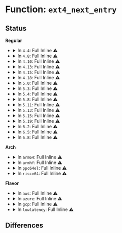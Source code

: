 # Function: <code>ext4_next_entry</code>

## Status
<b>Regular</b>
<ul>
<li>
<details>
<summary>In <code>4.4</code>: Full Inline ⚠️</summary>

**Collision:** Unique Static

**Inline:** Full

**Transformation:** False

**Instances:**

```
In fs/ext4/namei.c (ffffffff812a27b3)
Location: fs/ext4/namei.c:504
Inline: True
Inline callers:
  - fs/ext4/namei.c:htree_dirblock_to_tree
  - fs/ext4/namei.c:do_split
  - fs/ext4/namei.c:do_split
  - fs/ext4/namei.c:ext4_htree_fill_tree
  - fs/ext4/namei.c:ext4_generic_delete_entry
  - fs/ext4/namei.c:ext4_empty_dir
  - fs/ext4/namei.c:ext4_empty_dir
  - fs/ext4/namei.c:ext4_empty_dir
```
</details>
</li>
<li>
<details>
<summary>In <code>4.8</code>: Full Inline ⚠️</summary>

**Collision:** Unique Static

**Inline:** Full

**Transformation:** False

**Instances:**

```
In fs/ext4/namei.c (ffffffff812d1a06)
Location: fs/ext4/namei.c:503
Inline: True
Inline callers:
  - fs/ext4/namei.c:ext4_rename_dir_prepare
  - fs/ext4/namei.c:ext4_empty_dir
  - fs/ext4/namei.c:ext4_empty_dir
  - fs/ext4/namei.c:ext4_empty_dir
  - fs/ext4/namei.c:ext4_init_dot_dotdot
  - fs/ext4/namei.c:ext4_generic_delete_entry
  - fs/ext4/namei.c:make_indexed_dir
  - fs/ext4/namei.c:do_split
  - fs/ext4/namei.c:do_split
  - fs/ext4/namei.c:ext4_htree_fill_tree
  - fs/ext4/namei.c:htree_dirblock_to_tree
```
</details>
</li>
<li>
<details>
<summary>In <code>4.10</code>: Full Inline ⚠️</summary>

**Collision:** Unique Static

**Inline:** Full

**Transformation:** False

**Instances:**

```
In fs/ext4/namei.c (ffffffff812e7786)
Location: fs/ext4/namei.c:503
Inline: True
Inline callers:
  - fs/ext4/namei.c:ext4_rename_dir_prepare
  - fs/ext4/namei.c:ext4_empty_dir
  - fs/ext4/namei.c:ext4_empty_dir
  - fs/ext4/namei.c:ext4_empty_dir
  - fs/ext4/namei.c:ext4_init_dot_dotdot
  - fs/ext4/namei.c:ext4_generic_delete_entry
  - fs/ext4/namei.c:make_indexed_dir
  - fs/ext4/namei.c:do_split
  - fs/ext4/namei.c:do_split
  - fs/ext4/namei.c:ext4_htree_fill_tree
  - fs/ext4/namei.c:htree_dirblock_to_tree
```
</details>
</li>
<li>
<details>
<summary>In <code>4.13</code>: Full Inline ⚠️</summary>

**Collision:** Unique Static

**Inline:** Full

**Transformation:** False

**Instances:**

```
In fs/ext4/namei.c (ffffffff81317106)
Location: fs/ext4/namei.c:503
Inline: True
Inline callers:
  - fs/ext4/namei.c:ext4_rename_dir_prepare
  - fs/ext4/namei.c:ext4_empty_dir
  - fs/ext4/namei.c:ext4_empty_dir
  - fs/ext4/namei.c:ext4_empty_dir
  - fs/ext4/namei.c:ext4_init_dot_dotdot
  - fs/ext4/namei.c:ext4_init_dot_dotdot
  - fs/ext4/namei.c:ext4_generic_delete_entry
  - fs/ext4/namei.c:make_indexed_dir
  - fs/ext4/namei.c:do_split
  - fs/ext4/namei.c:do_split
  - fs/ext4/namei.c:ext4_htree_fill_tree
  - fs/ext4/namei.c:htree_dirblock_to_tree
```
</details>
</li>
<li>
<details>
<summary>In <code>4.15</code>: Full Inline ⚠️</summary>

**Collision:** Unique Static

**Inline:** Full

**Transformation:** False

**Instances:**

```
In fs/ext4/namei.c (ffffffff8133b976)
Location: fs/ext4/namei.c:504
Inline: True
Inline callers:
  - fs/ext4/namei.c:ext4_rename_dir_prepare
  - fs/ext4/namei.c:ext4_empty_dir
  - fs/ext4/namei.c:ext4_empty_dir
  - fs/ext4/namei.c:ext4_empty_dir
  - fs/ext4/namei.c:ext4_init_dot_dotdot
  - fs/ext4/namei.c:ext4_generic_delete_entry
  - fs/ext4/namei.c:make_indexed_dir
  - fs/ext4/namei.c:do_split
  - fs/ext4/namei.c:do_split
  - fs/ext4/namei.c:ext4_htree_fill_tree
  - fs/ext4/namei.c:htree_dirblock_to_tree
```
</details>
</li>
<li>
<details>
<summary>In <code>4.18</code>: Full Inline ⚠️</summary>

**Collision:** Unique Static

**Inline:** Full

**Transformation:** False

**Instances:**

```
In fs/ext4/namei.c (ffffffff8136a043)
Location: fs/ext4/namei.c:505
Inline: True
Inline callers:
  - fs/ext4/namei.c:ext4_rename_dir_prepare
  - fs/ext4/namei.c:ext4_empty_dir
  - fs/ext4/namei.c:ext4_empty_dir
  - fs/ext4/namei.c:ext4_empty_dir
  - fs/ext4/namei.c:ext4_init_dot_dotdot
  - fs/ext4/namei.c:ext4_generic_delete_entry
  - fs/ext4/namei.c:make_indexed_dir
  - fs/ext4/namei.c:do_split
  - fs/ext4/namei.c:do_split
  - fs/ext4/namei.c:ext4_htree_fill_tree
  - fs/ext4/namei.c:htree_dirblock_to_tree
```
</details>
</li>
<li>
<details>
<summary>In <code>5.0</code>: Full Inline ⚠️</summary>

**Collision:** Unique Static

**Inline:** Full

**Transformation:** False

**Instances:**

```
In fs/ext4/namei.c (ffffffff81382503)
Location: fs/ext4/namei.c:506
Inline: True
Inline callers:
  - fs/ext4/namei.c:ext4_rename_dir_prepare
  - fs/ext4/namei.c:ext4_empty_dir
  - fs/ext4/namei.c:ext4_empty_dir
  - fs/ext4/namei.c:ext4_empty_dir
  - fs/ext4/namei.c:ext4_init_dot_dotdot
  - fs/ext4/namei.c:ext4_generic_delete_entry
  - fs/ext4/namei.c:make_indexed_dir
  - fs/ext4/namei.c:do_split
  - fs/ext4/namei.c:do_split
  - fs/ext4/namei.c:ext4_htree_fill_tree
  - fs/ext4/namei.c:htree_dirblock_to_tree
```
</details>
</li>
<li>
<details>
<summary>In <code>5.3</code>: Full Inline ⚠️</summary>

**Collision:** Unique Static

**Inline:** Full

**Transformation:** False

**Instances:**

```
In fs/ext4/namei.c (ffffffff813ab749)
Location: fs/ext4/namei.c:521
Inline: True
Inline callers:
  - fs/ext4/namei.c:ext4_rename_dir_prepare
  - fs/ext4/namei.c:ext4_empty_dir
  - fs/ext4/namei.c:ext4_empty_dir
  - fs/ext4/namei.c:ext4_empty_dir
  - fs/ext4/namei.c:ext4_init_dot_dotdot
  - fs/ext4/namei.c:ext4_generic_delete_entry
  - fs/ext4/namei.c:make_indexed_dir
  - fs/ext4/namei.c:do_split
  - fs/ext4/namei.c:do_split
  - fs/ext4/namei.c:ext4_htree_fill_tree
  - fs/ext4/namei.c:htree_dirblock_to_tree
```
</details>
</li>
<li>
<details>
<summary>In <code>5.4</code>: Full Inline ⚠️</summary>

**Collision:** Unique Static

**Inline:** Full

**Transformation:** False

**Instances:**

```
In fs/ext4/namei.c (ffffffff813c4679)
Location: fs/ext4/namei.c:521
Inline: True
Inline callers:
  - fs/ext4/namei.c:ext4_rename_dir_prepare
  - fs/ext4/namei.c:ext4_empty_dir
  - fs/ext4/namei.c:ext4_init_dot_dotdot
  - fs/ext4/namei.c:ext4_generic_delete_entry
  - fs/ext4/namei.c:make_indexed_dir
  - fs/ext4/namei.c:do_split
  - fs/ext4/namei.c:do_split
  - fs/ext4/namei.c:ext4_htree_fill_tree
  - fs/ext4/namei.c:htree_dirblock_to_tree
```
</details>
</li>
<li>
<details>
<summary>In <code>5.8</code>: Full Inline ⚠️</summary>

**Collision:** Unique Static

**Inline:** Full

**Transformation:** False

**Instances:**

```
In fs/ext4/namei.c (ffffffff81410e47)
Location: fs/ext4/namei.c:528
Inline: True
Inline callers:
  - fs/ext4/namei.c:ext4_rename_dir_prepare
  - fs/ext4/namei.c:ext4_empty_dir
  - fs/ext4/namei.c:ext4_init_dot_dotdot
  - fs/ext4/namei.c:ext4_generic_delete_entry
  - fs/ext4/namei.c:make_indexed_dir
  - fs/ext4/namei.c:do_split
  - fs/ext4/namei.c:dx_pack_dirents
  - fs/ext4/namei.c:ext4_htree_fill_tree
  - fs/ext4/namei.c:htree_dirblock_to_tree
```
</details>
</li>
<li>
<details>
<summary>In <code>5.11</code>: Full Inline ⚠️</summary>

**Collision:** Unique Static

**Inline:** Full

**Transformation:** False

**Instances:**

```
In fs/ext4/namei.c (ffffffff81424307)
Location: fs/ext4/namei.c:524
Inline: True
Inline callers:
  - fs/ext4/namei.c:ext4_rename_dir_prepare
  - fs/ext4/namei.c:ext4_empty_dir
  - fs/ext4/namei.c:ext4_init_dot_dotdot
  - fs/ext4/namei.c:ext4_generic_delete_entry
  - fs/ext4/namei.c:make_indexed_dir
  - fs/ext4/namei.c:do_split
  - fs/ext4/namei.c:dx_pack_dirents
  - fs/ext4/namei.c:ext4_htree_fill_tree
  - fs/ext4/namei.c:htree_dirblock_to_tree
```
</details>
</li>
<li>
<details>
<summary>In <code>5.13</code>: Full Inline ⚠️</summary>

**Collision:** Unique Static

**Inline:** Full

**Transformation:** False

**Instances:**

```
In fs/ext4/namei.c (ffffffff8142ad17)
Location: fs/ext4/namei.c:526
Inline: True
Inline callers:
  - fs/ext4/namei.c:ext4_rename_dir_prepare
  - fs/ext4/namei.c:ext4_empty_dir
  - fs/ext4/namei.c:ext4_init_dot_dotdot
  - fs/ext4/namei.c:ext4_generic_delete_entry
  - fs/ext4/namei.c:make_indexed_dir
  - fs/ext4/namei.c:do_split
  - fs/ext4/namei.c:do_split
  - fs/ext4/namei.c:ext4_htree_fill_tree
  - fs/ext4/namei.c:htree_dirblock_to_tree
```
</details>
</li>
<li>
<details>
<summary>In <code>5.15</code>: Full Inline ⚠️</summary>

**Collision:** Unique Static

**Inline:** Full

**Transformation:** False

**Instances:**

```
In fs/ext4/namei.c (ffffffff8147ed01)
Location: fs/ext4/namei.c:527
Inline: True
Inline callers:
  - fs/ext4/namei.c:ext4_rename_dir_prepare
  - fs/ext4/namei.c:ext4_empty_dir
  - fs/ext4/namei.c:ext4_init_dot_dotdot
  - fs/ext4/namei.c:ext4_generic_delete_entry
  - fs/ext4/namei.c:make_indexed_dir
  - fs/ext4/namei.c:do_split
  - fs/ext4/namei.c:do_split
  - fs/ext4/namei.c:ext4_htree_fill_tree
  - fs/ext4/namei.c:htree_dirblock_to_tree
```
</details>
</li>
<li>
<details>
<summary>In <code>5.19</code>: Full Inline ⚠️</summary>

**Collision:** Unique Static

**Inline:** Full

**Transformation:** False

**Instances:**

```
In fs/ext4/namei.c (ffffffff81506b00)
Location: fs/ext4/namei.c:550
Inline: True
Inline callers:
  - fs/ext4/namei.c:ext4_empty_dir
  - fs/ext4/namei.c:ext4_init_dot_dotdot
  - fs/ext4/namei.c:ext4_generic_delete_entry
  - fs/ext4/namei.c:make_indexed_dir
  - fs/ext4/namei.c:do_split
  - fs/ext4/namei.c:do_split
  - fs/ext4/namei.c:ext4_htree_fill_tree
  - fs/ext4/namei.c:htree_dirblock_to_tree
```
</details>
</li>
<li>
<details>
<summary>In <code>6.2</code>: Full Inline ⚠️</summary>

**Collision:** Unique Static

**Inline:** Full

**Transformation:** False

**Instances:**

```
In fs/ext4/namei.c (ffffffff815a15f0)
Location: fs/ext4/namei.c:555
Inline: True
Inline callers:
  - fs/ext4/namei.c:ext4_empty_dir
  - fs/ext4/namei.c:ext4_init_dot_dotdot
  - fs/ext4/namei.c:ext4_generic_delete_entry
  - fs/ext4/namei.c:make_indexed_dir
  - fs/ext4/namei.c:do_split
  - fs/ext4/namei.c:dx_pack_dirents
  - fs/ext4/namei.c:ext4_htree_fill_tree
  - fs/ext4/namei.c:htree_dirblock_to_tree
```
</details>
</li>
<li>
<details>
<summary>In <code>6.5</code>: Full Inline ⚠️</summary>

**Collision:** Unique Static

**Inline:** Full

**Transformation:** False

**Instances:**

```
In fs/ext4/namei.c (ffffffff815d7f70)
Location: fs/ext4/namei.c:555
Inline: True
Inline callers:
  - fs/ext4/namei.c:ext4_empty_dir
  - fs/ext4/namei.c:ext4_init_dot_dotdot
  - fs/ext4/namei.c:ext4_generic_delete_entry
  - fs/ext4/namei.c:make_indexed_dir
  - fs/ext4/namei.c:do_split
  - fs/ext4/namei.c:dx_pack_dirents
  - fs/ext4/namei.c:ext4_htree_fill_tree
  - fs/ext4/namei.c:htree_dirblock_to_tree
```
</details>
</li>
<li>
<details>
<summary>In <code>6.8</code>: Full Inline ⚠️</summary>

**Collision:** Unique Static

**Inline:** Full

**Transformation:** False

**Instances:**

```
In fs/ext4/namei.c (ffffffff816105e0)
Location: fs/ext4/namei.c:557
Inline: True
Inline callers:
  - fs/ext4/namei.c:ext4_empty_dir
  - fs/ext4/namei.c:ext4_init_dot_dotdot
  - fs/ext4/namei.c:ext4_generic_delete_entry
  - fs/ext4/namei.c:make_indexed_dir
  - fs/ext4/namei.c:do_split
  - fs/ext4/namei.c:dx_pack_dirents
  - fs/ext4/namei.c:ext4_htree_fill_tree
  - fs/ext4/namei.c:htree_dirblock_to_tree
```
</details>
</li>
</ul>
<b>Arch</b>
<ul>
<li>
<details>
<summary>In <code>arm64</code>: Full Inline ⚠️</summary>

**Collision:** Unique Static

**Inline:** Full

**Transformation:** False

**Instances:**

```
In fs/ext4/namei.c (ffff80001049c1a4)
Location: fs/ext4/namei.c:521
Inline: True
Inline callers:
  - fs/ext4/namei.c:ext4_rename_dir_prepare
  - fs/ext4/namei.c:ext4_empty_dir
  - fs/ext4/namei.c:ext4_init_dot_dotdot
  - fs/ext4/namei.c:ext4_generic_delete_entry
  - fs/ext4/namei.c:make_indexed_dir
  - fs/ext4/namei.c:do_split
  - fs/ext4/namei.c:do_split
  - fs/ext4/namei.c:ext4_htree_fill_tree
  - fs/ext4/namei.c:htree_dirblock_to_tree
```
</details>
</li>
<li>
<details>
<summary>In <code>armhf</code>: Full Inline ⚠️</summary>

**Collision:** Unique Static

**Inline:** Full

**Transformation:** False

**Instances:**

```
In fs/ext4/namei.c (c065dedc)
Location: fs/ext4/namei.c:521
Inline: True
Inline callers:
  - fs/ext4/namei.c:ext4_rename_dir_prepare
  - fs/ext4/namei.c:ext4_empty_dir
  - fs/ext4/namei.c:ext4_init_dot_dotdot
  - fs/ext4/namei.c:ext4_generic_delete_entry
  - fs/ext4/namei.c:ext4_add_entry
  - fs/ext4/namei.c:do_split
  - fs/ext4/namei.c:do_split
  - fs/ext4/namei.c:ext4_htree_fill_tree
  - fs/ext4/namei.c:htree_dirblock_to_tree
```
</details>
</li>
<li>
<details>
<summary>In <code>ppc64el</code>: Full Inline ⚠️</summary>

**Collision:** Unique Static

**Inline:** Full

**Transformation:** False

**Instances:**

```
In fs/ext4/namei.c (c0000000005c7044)
Location: fs/ext4/namei.c:521
Inline: True
Inline callers:
  - fs/ext4/namei.c:ext4_rename_dir_prepare
  - fs/ext4/namei.c:ext4_empty_dir
  - fs/ext4/namei.c:ext4_init_dot_dotdot
  - fs/ext4/namei.c:ext4_generic_delete_entry
  - fs/ext4/namei.c:make_indexed_dir
  - fs/ext4/namei.c:do_split
  - fs/ext4/namei.c:do_split
  - fs/ext4/namei.c:ext4_htree_fill_tree
  - fs/ext4/namei.c:htree_dirblock_to_tree
```
</details>
</li>
<li>
<details>
<summary>In <code>riscv64</code>: Full Inline ⚠️</summary>

**Collision:** Unique Static

**Inline:** Full

**Transformation:** False

**Instances:**

```
In fs/ext4/namei.c (ffffffe00031f39e)
Location: fs/ext4/namei.c:521
Inline: True
Inline callers:
  - fs/ext4/namei.c:ext4_rename_dir_prepare
  - fs/ext4/namei.c:ext4_empty_dir
  - fs/ext4/namei.c:ext4_init_dot_dotdot
  - fs/ext4/namei.c:ext4_generic_delete_entry
  - fs/ext4/namei.c:make_indexed_dir
  - fs/ext4/namei.c:do_split
  - fs/ext4/namei.c:do_split
  - fs/ext4/namei.c:ext4_htree_fill_tree
  - fs/ext4/namei.c:htree_dirblock_to_tree
```
</details>
</li>
</ul>
<b>Flavor</b>
<ul>
<li>
<details>
<summary>In <code>aws</code>: Full Inline ⚠️</summary>

**Collision:** Unique Static

**Inline:** Full

**Transformation:** False

**Instances:**

```
In fs/ext4/namei.c (ffffffff813bcc59)
Location: fs/ext4/namei.c:521
Inline: True
Inline callers:
  - fs/ext4/namei.c:ext4_rename_dir_prepare
  - fs/ext4/namei.c:ext4_empty_dir
  - fs/ext4/namei.c:ext4_init_dot_dotdot
  - fs/ext4/namei.c:ext4_generic_delete_entry
  - fs/ext4/namei.c:make_indexed_dir
  - fs/ext4/namei.c:do_split
  - fs/ext4/namei.c:do_split
  - fs/ext4/namei.c:ext4_htree_fill_tree
  - fs/ext4/namei.c:htree_dirblock_to_tree
```
</details>
</li>
<li>
<details>
<summary>In <code>azure</code>: Full Inline ⚠️</summary>

**Collision:** Unique Static

**Inline:** Full

**Transformation:** False

**Instances:**

```
In fs/ext4/namei.c (ffffffff813ad6e9)
Location: fs/ext4/namei.c:521
Inline: True
Inline callers:
  - fs/ext4/namei.c:ext4_rename_dir_prepare
  - fs/ext4/namei.c:ext4_empty_dir
  - fs/ext4/namei.c:ext4_init_dot_dotdot
  - fs/ext4/namei.c:ext4_generic_delete_entry
  - fs/ext4/namei.c:make_indexed_dir
  - fs/ext4/namei.c:do_split
  - fs/ext4/namei.c:do_split
  - fs/ext4/namei.c:ext4_htree_fill_tree
  - fs/ext4/namei.c:htree_dirblock_to_tree
```
</details>
</li>
<li>
<details>
<summary>In <code>gcp</code>: Full Inline ⚠️</summary>

**Collision:** Unique Static

**Inline:** Full

**Transformation:** False

**Instances:**

```
In fs/ext4/namei.c (ffffffff813ba639)
Location: fs/ext4/namei.c:521
Inline: True
Inline callers:
  - fs/ext4/namei.c:ext4_rename_dir_prepare
  - fs/ext4/namei.c:ext4_empty_dir
  - fs/ext4/namei.c:ext4_init_dot_dotdot
  - fs/ext4/namei.c:ext4_generic_delete_entry
  - fs/ext4/namei.c:make_indexed_dir
  - fs/ext4/namei.c:do_split
  - fs/ext4/namei.c:do_split
  - fs/ext4/namei.c:ext4_htree_fill_tree
  - fs/ext4/namei.c:htree_dirblock_to_tree
```
</details>
</li>
<li>
<details>
<summary>In <code>lowlatency</code>: Full Inline ⚠️</summary>

**Collision:** Unique Static

**Inline:** Full

**Transformation:** False

**Instances:**

```
In fs/ext4/namei.c (ffffffff813cf1d9)
Location: fs/ext4/namei.c:521
Inline: True
Inline callers:
  - fs/ext4/namei.c:ext4_rename_dir_prepare
  - fs/ext4/namei.c:ext4_empty_dir
  - fs/ext4/namei.c:ext4_init_dot_dotdot
  - fs/ext4/namei.c:ext4_generic_delete_entry
  - fs/ext4/namei.c:make_indexed_dir
  - fs/ext4/namei.c:do_split
  - fs/ext4/namei.c:do_split
  - fs/ext4/namei.c:ext4_htree_fill_tree
  - fs/ext4/namei.c:htree_dirblock_to_tree
```
</details>
</li>
</ul>

## Differences
